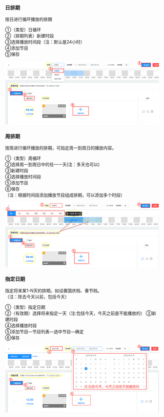 ### 日排期
按日进行循环播放的排期

①（类型）日循环                                                
②（排期列表）新建时段     
③选择播放时间段（注：默认是24小时）   
④添加节目     
⑤保存          

![avatar](../images/channel/2.png)

### 周排期
按周进行循环播放的排期，可指定周一到周日的播放内容。

①（类型）周循环   
②选择周一到周日中的任一一天(注：多天也可以)     
③新建时段     
④选择播放时间段      
⑤添加节目   
⑥保存   
（注：根据时间段添加播放节目组成排期，可以添加多个时段）          

![avatar](../images/channel/3.png)


### 指定日期
指定将来某1-N天的排期。如设置国庆档、春节档。                  
（注：除去今天以前，包括今天）

①（类型）指定日期              
②（有效期）选择将来指定一天（注:包括今天，今天之前是不能播放的）
③新建时段       
④选择播放时段       
⑤添加节目—节目列表—选中节目—确定    
⑥保存

![avatar](../images/channel/4.png)